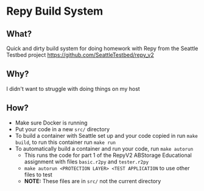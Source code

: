 # Repy Build System
## What?
Quick and dirty build system for doing homework with Repy from the Seattle Testbed project https://github.com/SeattleTestbed/repy_v2

## Why?
I didn't want to struggle with doing things on my host

## How?
- Make sure Docker is running
- Put your code in a new `src/` directory
- To build a container with Seattle set up and your code copied in run `make build`, to run this container run `make run`
- To automatically build a container and run your code, run `make autorun`
  - This runs the code for part 1 of the RepyV2 ABStorage Educational assignment with files `basic.r2py` and `tester.r2py`
  - `make autorun <PROTECTION LAYER> <TEST APPLICATION` to use other files to test
  - __NOTE:__ These files are in `src/` not the current directory

